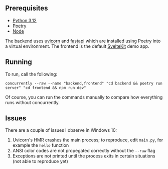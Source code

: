 ## Prerequisites

- [Python 3.12](https://docs.python.org/3.12/)
- [Poetry](https://python-poetry.org/)
- [Node](https://nodejs.org/en)

The backend uses [uvicorn](https://www.uvicorn.org/) and [fastapi](https://fastapi.tiangolo.com) which are installed using Poetry into a virtual environment. The frontend is the default [SvelteKit](https://kit.svelte.dev/) demo app.

## Running

To run, call the following:

```
concurrently --raw --name "backend,frontend" "cd backend && poetry run server" "cd frontend && npm run dev"
```

Of course, you can run the commands manually to compare how everything runs without concurrently.

## Issues

There are a couple of issues I observe in Windows 10:

1.  Uvicorn's HMR crashes the main process; to reproduce, edit `main.py`, for example the `hello` function
2.  ANSI color codes are not propegated correctly without the `--raw` flag
3.  Exceptions are not printed until the process exits in certain situations (not able to reproduce yet)
